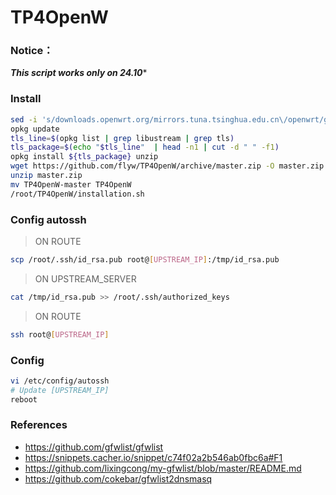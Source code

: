 # TP4OpenW

### Notice：

***This script works only on 24.10****

### Install

```bash
sed -i 's/downloads.openwrt.org/mirrors.tuna.tsinghua.edu.cn\/openwrt/g' /etc/opkg/distfeeds.conf
opkg update
tls_line=$(opkg list | grep libustream | grep tls)
tls_package=$(echo "$tls_line"  | head -n1 | cut -d " " -f1)
opkg install ${tls_package} unzip
wget https://github.com/flyw/TP4OpenW/archive/master.zip -O master.zip
unzip master.zip
mv TP4OpenW-master TP4OpenW
/root/TP4OpenW/installation.sh
```

### Config autossh
> ON ROUTE
  ```bash
  scp /root/.ssh/id_rsa.pub root@[UPSTREAM_IP]:/tmp/id_rsa.pub
  ```
> ON UPSTREAM_SERVER
  ```bash
  cat /tmp/id_rsa.pub >> /root/.ssh/authorized_keys
  ```
> ON ROUTE
  ```bash
  ssh root@[UPSTREAM_IP]
  ```

### Config 

```bash
vi /etc/config/autossh
# Update [UPSTREAM_IP]
reboot
```

### References
* https://github.com/gfwlist/gfwlist
* https://snippets.cacher.io/snippet/c74f02a2b546ab0fbc6a#F1
* https://github.com/lixingcong/my-gfwlist/blob/master/README.md
* https://github.com/cokebar/gfwlist2dnsmasq
